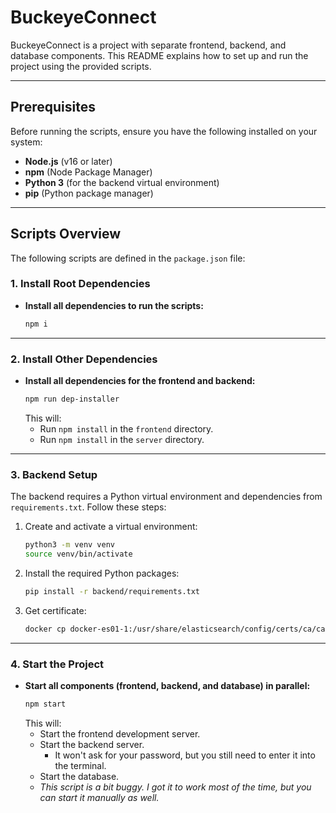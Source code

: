 # BuckeyeConnect

BuckeyeConnect is a project with separate frontend, backend, and database components. This README explains how to set up and run the project using the provided scripts.

---

## Prerequisites

Before running the scripts, ensure you have the following installed on your system:
- **Node.js** (v16 or later)
- **npm** (Node Package Manager)
- **Python 3** (for the backend virtual environment)
- **pip** (Python package manager)

---

## Scripts Overview

The following scripts are defined in the `package.json` file:

### **1. Install Root Dependencies**
- **Install all dependencies to run the scripts:**
  ```bash
  npm i
  ```
---
### **2. Install Other Dependencies**
- **Install all dependencies for the frontend and backend:**
  ```bash
  npm run dep-installer
  ```
  This will:
  - Run `npm install` in the `frontend` directory.
  - Run `npm install` in the `server` directory.

---

### **3. Backend Setup**
The backend requires a Python virtual environment and dependencies from `requirements.txt`. Follow these steps:

1. Create and activate a virtual environment:
   ```bash
   python3 -m venv venv
   source venv/bin/activate
   ```

2. Install the required Python packages:
   ```bash
   pip install -r backend/requirements.txt
   ```

3. Get certificate:
   ```bash
   docker cp docker-es01-1:/usr/share/elasticsearch/config/certs/ca/ca.crt backend/ca.crt
   ```

---

### **4. Start the Project**
- **Start all components (frontend, backend, and database) in parallel:**
  ```bash
  npm start
  ```
  This will:
  - Start the frontend development server.
  - Start the backend server.
    - It won't ask for your password, but you still need to enter it into the terminal. 
  - Start the database.
  * *This script is a bit buggy. I got it to work most of the time, but you can start it manually as well.*

